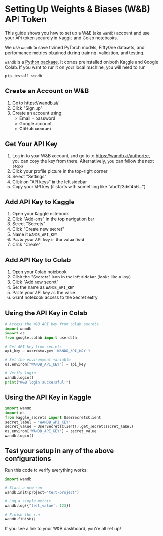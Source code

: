 # Setting Up Weights & Biases (W&B) API Token

This guide shows you how to set up a W&B (aka `wandb`) account and use your API token securely in Kaggle and Colab notebooks. 

We use `wandb` to save trained PyTorch models, FiftyOne datasets, and performance metrics obtained during training, validation, and testing. 

`wandb` is a [Python package](https://pypi.org/project/wandb/). It comes preinstalled on both Kaggle and Google Colab. If you want to run it on your local machine, you will need to run 

```
pip install wandb
```

## Create an Account on W&B

1. Go to https://wandb.ai/
2. Click "Sign up"
3. Create an account using:
   - Email + password
   - Google account
   - GitHub account

## Get Your API Key

1. Log in to your W&B account, and go to to https://wandb.ai/authorize, you can copy the key from there. Alternatively, you can follow the next steps 
2. Click your profile picture in the top-right corner
3. Select "Settings"
4. Click on "API keys" in the left sidebar
5. Copy your API key (it starts with something like "abc123def456...")

## Add API Key to Kaggle

1. Open your Kaggle notebook
2. Click "Add-ons" in the top navigation bar
3. Select "Secrets"
4. Click "Create new secret"
5. Name it `WANDB_API_KEY`
6. Paste your API key in the value field
7. Click "Create"

## Add API Key to Colab

1. Open your Colab notebook
2. Click the "Secrets" icon in the left sidebar (looks like a key)
3. Click "Add new secret"
4. Set the name as `WANDB_API_KEY`
5. Paste your API key as the value
6. Grant notebook access to the Secret entry

## Using the API Key in Colab

```python
# Access the W&B API key from Colab secrets
import wandb
import os
from google.colab import userdata

# Get API key from secrets
api_key = userdata.get('WANDB_API_KEY')

# Set the environment variable
os.environ["WANDB_API_KEY"] = api_key

# Verify login
wandb.login()
print("W&B login successful!")
```

## Using the API Key in Kaggle

```python
import wandb
import os
from kaggle_secrets import UserSecretsClient
secret_label = "WANDB_API_KEY"
secret_value = UserSecretsClient().get_secret(secret_label)
os.environ['WANDB_API_KEY'] = secret_value
wandb.login()
```



## Test your setup in any of the above configurations

Run this code to verify everything works:

```python
import wandb

# Start a new run
wandb.init(project="test-project")

# Log a simple metric
wandb.log({"test_value": 123})

# Finish the run
wandb.finish()
```

If you see a link to your W&B dashboard, you're all set up!
